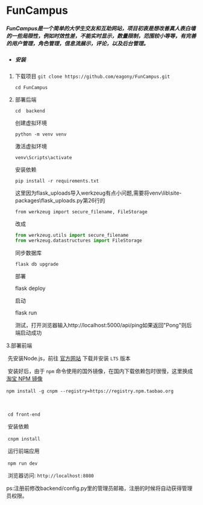 # FunCampus

##### FunCampus是一个简单的大学生交友和互助网站，项目初衷是想改善真人表白墙的一些局限性，例如时效性差，不能实时显示，数量限制，范围较小等等，有完善的用户管理，角色管理，信息流展示，评论，以及后台管理。



- ##### 安装

1. 下载项目
    `git clone https://github.com/eagony/FunCampus.git`
    
    `cd FunCampus`
    
2. 部署后端

   `cd  backend`

   创建虚拟环境

   `python -m venv venv`

   激活虚拟环境

   `venv\Scripts\activate`

   安装依赖

   `pip install -r requirements.txt`

   这里因为flask_uploads导入werkzeug有点小问题,需要将venv\lib\site-packages\flask_uploads.py第26行的

   `from werkzeug import secure_filename, FileStorage`

   改成

   ```python
   from werkzeug.utils import secure_filename
   from werkzeug.datastructures import FileStorage
   ```

   同步数据库

   `flask db upgrade`

   部署

   flask deploy

   启动

   flask run

   测试，打开浏览器输入http://localhost:5000/api/ping如果返回"Pong"则后端启动成功

3.部署前端

​		先安装Node.js，前往 [官方网站](https://nodejs.org/zh-cn/) 下载并安装 `LTS` 版本

​		安装好后，由于 `npm` 命令使用的国外镜像，在国内下载依赖包时很慢，这里换成 [淘宝 NPM 镜像](https://npm.taobao.org/)

​		`npm install -g cnpm --registry=https://registry.npm.taobao.org`

​		

​		`cd front-end`

​		安装依赖

​		`cnpm install`

​		运行前端应用

​		`npm run dev`

​		浏览器访问: `http://localhost:8080`

ps:注册前修改backend/config.py里的管理员邮箱，注册的时候将自动获得管理员权限。
